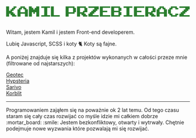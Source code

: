![image](https://github.com/kamilprzebieracz/kamilprzebieracz/blob/main/d762823eb906e081cd48bcb3639a8367.png)
</br>
</br>

Witam, jestem Kamil i jestem Front-end developerem. </br>

Lubię Javascript, SCSS i koty :cat2: Koty są fajne.

A poniżej znajduje się kilka z projektów wykonanych w całości przeze mnie (filtrowane od najstarszych): </br>

[Geotec](http://geotecsp.pl) </br>
[Hypsteria](https://hypsteria.com.pl) </br>
[Sarivo](https://budownictwo.sarivo.com) </br>
[Korblit](https://kornblit.pl) </br>

<hr>
Programowaniem zająłem się na poważnie ok 2 lat temu. Od tego czasu staram się cały czas rozwijać co myśle idzie mi całkiem dobrze :mortar_board: :smile:
Jestem bezkonfliktowy, otwarty i wytrwały. Chętnie podejmuje nowe wyzwania które pozwalają mi się rozwijać.



